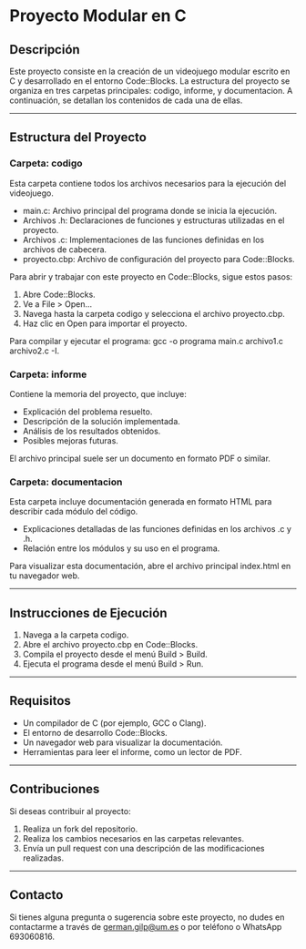 # Proyecto Modular en C

## Descripción
Este proyecto consiste en la creación de un videojuego modular escrito en C y desarrollado en el entorno Code::Blocks. La estructura del proyecto se organiza en tres carpetas principales: codigo, informe, y documentacion. A continuación, se detallan los contenidos de cada una de ellas.

---

## Estructura del Proyecto

### Carpeta: codigo
Esta carpeta contiene todos los archivos necesarios para la ejecución del videojuego.
- main.c: Archivo principal del programa donde se inicia la ejecución.
- Archivos .h: Declaraciones de funciones y estructuras utilizadas en el proyecto.
- Archivos .c: Implementaciones de las funciones definidas en los archivos de cabecera.
- proyecto.cbp: Archivo de configuración del proyecto para Code::Blocks.

Para abrir y trabajar con este proyecto en Code::Blocks, sigue estos pasos:
1. Abre Code::Blocks.
2. Ve a File > Open...
3. Navega hasta la carpeta codigo y selecciona el archivo proyecto.cbp.
4. Haz clic en Open para importar el proyecto.

Para compilar y ejecutar el programa:
gcc -o programa main.c archivo1.c archivo2.c -I.

### Carpeta: informe
Contiene la memoria del proyecto, que incluye:
- Explicación del problema resuelto.
- Descripción de la solución implementada.
- Análisis de los resultados obtenidos.
- Posibles mejoras futuras.

El archivo principal suele ser un documento en formato PDF o similar.

### Carpeta: documentacion
Esta carpeta incluye documentación generada en formato HTML para describir cada módulo del código.
- Explicaciones detalladas de las funciones definidas en los archivos .c y .h.
- Relación entre los módulos y su uso en el programa.

Para visualizar esta documentación, abre el archivo principal index.html en tu navegador web.

---

## Instrucciones de Ejecución
1. Navega a la carpeta codigo.
2. Abre el archivo proyecto.cbp en Code::Blocks.
3. Compila el proyecto desde el menú Build > Build.
4. Ejecuta el programa desde el menú Build > Run.

---

## Requisitos
- Un compilador de C (por ejemplo, GCC o Clang).
- El entorno de desarrollo Code::Blocks.
- Un navegador web para visualizar la documentación.
- Herramientas para leer el informe, como un lector de PDF.

---

## Contribuciones
Si deseas contribuir al proyecto:
1. Realiza un fork del repositorio.
2. Realiza los cambios necesarios en las carpetas relevantes.
3. Envía un pull request con una descripción de las modificaciones realizadas.

---

## Contacto

Si tienes alguna pregunta o sugerencia sobre este proyecto, no dudes en contactarme a través de german.gilp@um.es o por teléfono o WhatsApp 693060816.
